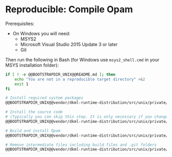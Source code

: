 # Reproducible: Compile Opam

Prerequisites:
* On Windows you will need:
  * MSYS2
  * Microsoft Visual Studio 2015 Update 3 or later
  * Git

Then run the following in Bash (for Windows use `msys2_shell.cmd` in your MSYS installation folder):

```bash
if [ ! -e @@BOOTSTRAPDIR_UNIX@@README.md ]; then
    echo "You are not in a reproducible target directory" >&2
    exit 1
fi

# Install required system packages
@@BOOTSTRAPDIR_UNIX@@vendor/dkml-runtime-distribution/src/unix/private/reproducible-compile-opam-0-system.sh

# Install the source code
# (Typically you can skip this step. It is only necessary if you changed any of these scripts or don't have a complete reproducible directory)
@@BOOTSTRAPDIR_UNIX@@vendor/dkml-runtime-distribution/src/unix/private/reproducible-compile-opam-1-setup-noargs.sh

# Build and install Opam
@@BOOTSTRAPDIR_UNIX@@vendor/dkml-runtime-distribution/src/unix/private/reproducible-compile-opam-2-build-noargs.sh

# Remove intermediate files including build files and .git folders
@@BOOTSTRAPDIR_UNIX@@vendor/dkml-runtime-distribution/src/unix/private/reproducible-compile-opam-9-trim-noargs.sh
```
